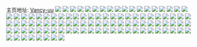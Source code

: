 主页地址: [Vancy-uu](https://weibo.com/u/5349632255) 
![](https://wx4.sinaimg.cn/mw2000/005Q2vJdly1h9o7kumk2tj31xo2kwe82.jpg) 
![](https://wx4.sinaimg.cn/mw2000/005Q2vJdly1h9o7kw0yuaj3340340b2b.jpg) 
![](https://wx4.sinaimg.cn/mw2000/005Q2vJdly1h9ojn14urwj322w2swhdu.jpg) 
![](https://wx4.sinaimg.cn/mw2000/005Q2vJdly1h9odwzsfyqj32c0340b2a.jpg) 
![](https://wx4.sinaimg.cn/mw2000/005Q2vJdly1h9o7kxhu3vj32c03404qr.jpg) 
![](https://wx4.sinaimg.cn/mw2000/005Q2vJdly1h9o7mg453qj31ie0u0woa.jpg) 
![](https://wx4.sinaimg.cn/mw2000/005Q2vJdly1h9ol6gomlnj32c03407wj.jpg) 
![](https://wx4.sinaimg.cn/mw2000/005Q2vJdly1h9ol5e9x9ij32c6280hdu.jpg) 
![](https://wx4.sinaimg.cn/mw2000/005Q2vJdly1h9ol5g0ih9j32c0340x6p.jpg) 
![](https://wx4.sinaimg.cn/mw2000/005Q2vJdly1h9ol5c06gij32c03401kz.jpg) 
![](https://wx4.sinaimg.cn/mw2000/005Q2vJdly1h8hakkxo1qj32412kkkjm.jpg) 
![](https://wx4.sinaimg.cn/mw2000/005Q2vJdly1h8hai9r28jj32c03404qq.jpg) 
![](https://wx4.sinaimg.cn/mw2000/005Q2vJdly1h8haki7dd0j32802yo4qr.jpg) 
![](https://wx4.sinaimg.cn/mw2000/005Q2vJdly1h8haiao6hbj30ty171tjf.jpg) 
![](https://wx4.sinaimg.cn/mw2000/005Q2vJdly1h8hamsf45cj32c0340b2a.jpg) 
![](https://wx4.sinaimg.cn/mw2000/005Q2vJdly1h8haibeegfj30u01hcwlb.jpg) 
![](https://wx4.sinaimg.cn/mw2000/005Q2vJdly1h8hamn90t8j32c0340u0x.jpg) 
![](https://wx4.sinaimg.cn/mw2000/005Q2vJdly1h8haloo4r9j32c0340x6p.jpg) 
![](https://wx4.sinaimg.cn/mw2000/005Q2vJdly1h8cnz9uchlj32802x07wk.jpg) 
![](https://wx4.sinaimg.cn/mw2000/005Q2vJdly1h8cnzbfse9j3280280hdv.jpg) 
![](https://wx4.sinaimg.cn/mw2000/005Q2vJdly1h8cnzdwcfej32jo280e83.jpg) 
![](https://wx4.sinaimg.cn/mw2000/005Q2vJdly1h8cnz6nll2j32yo280hdv.jpg) 
![](https://wx4.sinaimg.cn/mw2000/005Q2vJdly1h8cnzey536j31mg29unpd.jpg) 
![](https://wx4.sinaimg.cn/mw2000/005Q2vJdly1h8hbzqtlmsj32c0340x6p.jpg) 
![](https://wx4.sinaimg.cn/mw2000/005Q2vJdly1h7yox3x7zmj32802yohdv.jpg) 
![](https://wx4.sinaimg.cn/mw2000/005Q2vJdly1h7yox6ilflj30zk1be44d.jpg) 
![](https://wx4.sinaimg.cn/mw2000/005Q2vJdly1h7yox634rzj326j2wp1kz.jpg) 
![](https://wx4.sinaimg.cn/mw2000/005Q2vJdly1h7yoxr39pxj32c0340u0y.jpg) 
![](https://wx4.sinaimg.cn/mw2000/005Q2vJdly1h7yox1lf25j32c02q81kz.jpg) 
![](https://wx4.sinaimg.cn/mw2000/005Q2vJdly1h8hb86alz2j32yo2807wl.jpg) 
![](https://wx4.sinaimg.cn/mw2000/005Q2vJdly1h7pmmm5rg5j30u014019h.jpg) 
![](https://wx4.sinaimg.cn/mw2000/005Q2vJdly1h8hb8ajyq8j32yo280x6r.jpg) 
![](https://wx4.sinaimg.cn/mw2000/005Q2vJdly1h8hbclo9dvj32c0340kjm.jpg) 
![](https://wx4.sinaimg.cn/mw2000/005Q2vJdly1h8hb95op4ij32yo280hdw.jpg) 
![](https://wx4.sinaimg.cn/mw2000/005Q2vJdly1h7hs6tlzdcj31400u0guv.jpg) 
![](https://wx4.sinaimg.cn/mw2000/005Q2vJdly1h7hs6uksdcj30u0160q9h.jpg) 
![](https://wx4.sinaimg.cn/mw2000/005Q2vJdly1h7hs6t15fyj30u01407bf.jpg) 
![](https://wx4.sinaimg.cn/mw2000/005Q2vJdly1h7hs7uy1dgj30u011hqgw.jpg) 
![](https://wx4.sinaimg.cn/mw2000/005Q2vJdly1h78i9p2ffjj328032okjm.jpg) 
![](https://wx4.sinaimg.cn/mw2000/005Q2vJdly1h78i9ocn0wj32802zgq9q.jpg) 
![](https://wx4.sinaimg.cn/mw2000/005Q2vJdly1h78i9nig6hj32802zehdv.jpg) 
![](https://wx4.sinaimg.cn/mw2000/005Q2vJdly1h6wn8vposaj32802yogw0.jpg) 
![](https://wx4.sinaimg.cn/mw2000/005Q2vJdly1h6wn90b1xgj32802yodvo.jpg) 
![](https://wx4.sinaimg.cn/mw2000/005Q2vJdly1h6wn9630w5j32802yoh4r.jpg) 
![](https://wx4.sinaimg.cn/mw2000/005Q2vJdly1h6rc07zfmzj32yo280dwg.jpg) 
![](https://wx4.sinaimg.cn/mw2000/005Q2vJdly1h6rc05o2vdj32lt2c0kjn.jpg) 
![](https://wx4.sinaimg.cn/mw2000/005Q2vJdly1h6rc0dro0gj32i12eku0y.jpg) 
![](https://wx4.sinaimg.cn/mw2000/005Q2vJdly1h6rc04fx05j32c02x3h2s.jpg) 
![](https://wx4.sinaimg.cn/mw2000/005Q2vJdly1h6j9jw5ve5j32c03407sg.jpg) 
![](https://wx4.sinaimg.cn/mw2000/005Q2vJdly1h6j9p6kbyqj32c0340kjm.jpg) 
![](https://wx4.sinaimg.cn/mw2000/005Q2vJdly1h6j9pbll59j30tu13iat4.jpg) 
![](https://wx4.sinaimg.cn/mw2000/005Q2vJdly1h6j9oaad82j30u00sowiu.jpg) 
![](https://wx4.sinaimg.cn/mw2000/005Q2vJdly1h6j9qljgenj30zo0zoq5g.jpg) 
![](https://wx4.sinaimg.cn/mw2000/005Q2vJdly1h6j9p0db5cj30u00s4adj.jpg) 
![](https://wx4.sinaimg.cn/mw2000/005Q2vJdly1h6j9nzl7bsj31o0280ake.jpg) 
![](https://wx4.sinaimg.cn/mw2000/005Q2vJdly1h6j9olsd9mj30tu113n12.jpg) 
![](https://wx4.sinaimg.cn/mw2000/005Q2vJdly1h6j9urqqpyj32c0340u0y.jpg) 
![](https://wx4.sinaimg.cn/mw2000/005Q2vJdly1h6j98i7ur2j32802yoqhp.jpg) 
![](https://wx4.sinaimg.cn/mw2000/005Q2vJdly1h6j98mw4ldj32802yob2b.jpg) 
![](https://wx4.sinaimg.cn/mw2000/005Q2vJdly1h6j98lc6opj32yo280qlz.jpg) 
![](https://wx4.sinaimg.cn/mw2000/005Q2vJdly1h6j98jss4tj31rs2tidlm.jpg) 
![](https://wx4.sinaimg.cn/mw2000/005Q2vJdly1h6j9ehx7y0j32c034016q.jpg) 
![](https://wx4.sinaimg.cn/mw2000/005Q2vJdly1h6j9e32gpij32c03407ca.jpg) 
![](https://wx4.sinaimg.cn/mw2000/005Q2vJdly1h6ipogkraaj30u0140q83.jpg) 
![](https://wx4.sinaimg.cn/mw2000/005Q2vJdly1h6ipohu4moj30u00u0dj4.jpg) 
![](https://wx4.sinaimg.cn/mw2000/005Q2vJdly1h6ipohcoznj30u0140ak8.jpg) 
![](https://wx4.sinaimg.cn/mw2000/005Q2vJdly1h4xz1d2zv8j30u014yqbt.jpg) 
![](https://wx4.sinaimg.cn/mw2000/005Q2vJdly1h4xz1esatwj31400u07ee.jpg) 
![](https://wx4.sinaimg.cn/mw2000/005Q2vJdly1h4xz1ddkqsj30u0140qb4.jpg) 
![](https://wx4.sinaimg.cn/mw2000/005Q2vJdly1h4xz1dpkhoj30u0140th6.jpg) 
![](https://wx4.sinaimg.cn/mw2000/005Q2vJdly1h4xz1nzsobj31410u0jy5.jpg) 
![](https://wx4.sinaimg.cn/mw2000/005Q2vJdly1h4xz1eamx6j30u014uk0c.jpg) 
![](https://wx4.sinaimg.cn/mw2000/005Q2vJdly1gxk4ea0xzwj32802yoe83.jpg) 
![](https://wx4.sinaimg.cn/mw2000/005Q2vJdly1gxk4eeywjej32802zykjn.jpg) 
![](https://wx4.sinaimg.cn/mw2000/005Q2vJdly1gxk4eh7hwxj32c0340b2b.jpg) 
![](https://wx4.sinaimg.cn/mw2000/005Q2vJdly1gxk4fn73h9j3280317b2b.jpg) 
![](https://wx4.sinaimg.cn/mw2000/005Q2vJdly1gxk4eg1ii3j31o0280qv5.jpg) 
![](https://wx4.sinaimg.cn/mw2000/005Q2vJdly1gxk4havqisj30u01hcwrr.jpg) 
![](https://wx4.sinaimg.cn/mw2000/005Q2vJdly1gxk4i863pij32802zuhdv.jpg) 
![](https://wx4.sinaimg.cn/mw2000/005Q2vJdly1gxk4hbbvbyj31o0280hdt.jpg) 
![](https://wx4.sinaimg.cn/mw2000/005Q2vJdly1gwcq7rrk4pj30u0140ai6.jpg) 
![](https://wx4.sinaimg.cn/mw2000/005Q2vJdly1gwcq7uzk1yj30u0140doc.jpg) 
![](https://wx4.sinaimg.cn/mw2000/005Q2vJdly1gwcqhomsunj30u014046r.jpg) 
![](https://wx4.sinaimg.cn/mw2000/005Q2vJdly1gwcq7uh3u7j30u0140q9e.jpg) 
![](https://wx4.sinaimg.cn/mw2000/005Q2vJdly1gwcq7t6novj30u015nn4u.jpg) 
![](https://wx4.sinaimg.cn/mw2000/005Q2vJdly1gwcq7s7gyij30u0160ter.jpg) 
![](https://wx4.sinaimg.cn/mw2000/005Q2vJdly1gwc6yvkm17j30mi0u0djb.jpg) 
![](https://wx4.sinaimg.cn/mw2000/005Q2vJdly1gwc6yqeg54j30u0140jym.jpg) 
![](https://wx4.sinaimg.cn/mw2000/005Q2vJdly1gwc6ypvtlej31400u07g1.jpg) 
![](https://wx4.sinaimg.cn/mw2000/005Q2vJdly1gt12urxjerj31o02807wh.jpg) 
![](https://wx4.sinaimg.cn/mw2000/005Q2vJdly1gt12ul94bmj31sc2dsqv6.jpg) 
![](https://wx4.sinaimg.cn/mw2000/005Q2vJdly1gt12uqwde8j31o02944qq.jpg) 
![](https://wx4.sinaimg.cn/mw2000/005Q2vJdly1gt12ujklvzj30zo0zowkp.jpg) 
![](https://wx4.sinaimg.cn/mw2000/005Q2vJdly1gt12uj89lkj31o01o0b29.jpg) 
![](https://wx4.sinaimg.cn/mw2000/005Q2vJdly1gt12uo1d7hj32c0340x6q.jpg) 
![](https://wx4.sinaimg.cn/mw2000/005Q2vJdly1gsdgyetcqcj30u0140n85.jpg) 
![](https://wx4.sinaimg.cn/mw2000/005Q2vJdly1gsdgyed11bj30u00u0guk.jpg) 
![](https://wx4.sinaimg.cn/mw2000/005Q2vJdly1gt12y9gexlj32c0340hdw.jpg) 
![](https://wx4.sinaimg.cn/mw2000/005Q2vJdly1gt135ou4knj31o02804qp.jpg) 
![](https://wx4.sinaimg.cn/mw2000/005Q2vJdly1gt130mxocjj3340340npi.jpg) 
![](https://wx4.sinaimg.cn/mw2000/005Q2vJdly1gt12yslefyj31o0280b29.jpg) 
